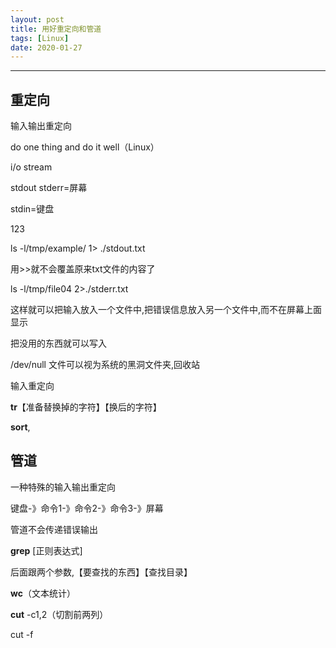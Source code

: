 ```yaml
---
layout: post
title: 用好重定向和管道
tags: [Linux]
date: 2020-01-27
--- 
```


***

## 重定向

输入输出重定向

do one thing and do it well（Linux）

i/o stream

stdout stderr=屏幕

 stdin=键盘

123

ls -l/tmp/example/ 1> ./stdout.txt

用>>就不会覆盖原来txt文件的内容了

ls -l/tmp/file04 2>./stderr.txt

这样就可以把输入放入一个文件中,把错误信息放入另一个文件中,而不在屏幕上面显示

把没用的东西就可以写入

/dev/null 文件可以视为系统的黑洞文件夹,回收站

输入重定向

**tr**【准备替换掉的字符】【换后的字符】

**sort**,

## 管道

一种特殊的输入输出重定向

键盘-》命令1-》命令2-》命令3-》屏幕

管道不会传递错误输出

**grep** [正则表达式]

后面跟两个参数,【要查找的东西】【查找目录】

**wc**（文本统计）

**cut** -c1,2（切割前两列）

cut -f


